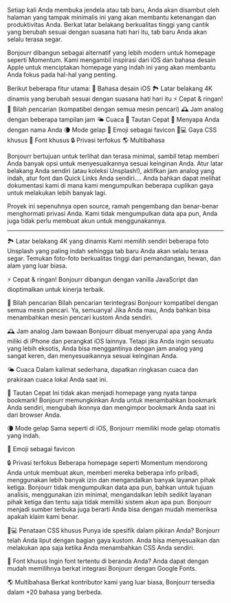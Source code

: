 Setiap kali Anda membuka jendela atau tab baru, Anda akan disambut oleh halaman yang tampak minimalis ini yang akan membantu ketenangan dan produktivitas Anda. Berkat latar belakang berkualitas tinggi yang cantik yang berubah sesuai dengan suasana hati hari itu, tab baru Anda akan selalu terasa segar.

Bonjourr dibangun sebagai alternatif yang lebih modern untuk homepage seperti Momentum. Kami mengambil inspirasi dari iOS dan bahasa desain Apple untuk menciptakan homepage yang indah ini yang akan membantu Anda fokus pada hal-hal yang penting.

Berikut beberapa fitur utama:
🍏 Bahasa desain iOS
🏞 Latar belakang 4K dinamis yang berubah sesuai dengan suasana hati hari itu
⚡️ Cepat & ringan!
🔎 Bilah pencarian (kompatibel dengan semua mesin pencari)
🕰 Jam analog dengan beberapa tampilan jam
🌤 Cuaca
🔗 Tautan Cepat
👋 Menyapa Anda dengan nama Anda
🌘 Mode gelap
🥖 Emoji sebagai favicon
🧑💻 Gaya CSS khusus
📝 Font khusus
🔒 Privasi terfokus
🌎 Multibahasa

Bonjourr bertujuan untuk terlihat dan terasa minimal, sambil tetap memberi Anda banyak opsi untuk menyesuaikannya sesuai keinginan Anda. Atur latar belakang Anda sendiri (atau koleksi Unsplash!), aktifkan jam analog yang indah, atur font dan Quick Links Anda sendiri.... Anda bahkan dapat melihat dokumentasi kami di mana kami mengumpulkan beberapa cuplikan gaya untuk melakukan lebih banyak lagi.

Proyek ini sepenuhnya open source, ramah pengembang dan benar-benar menghormati privasi Anda. Kami tidak mengumpulkan data apa pun, Anda juga tidak perlu membuat akun untuk menggunakannya.

---

🏞 Latar belakang 4K yang dinamis
Kami memilih sendiri beberapa foto Unsplash yang paling indah sehingga tab baru Anda akan selalu terasa segar. Temukan foto-foto berkualitas tinggi dari pemandangan, hewan, dan alam yang luar biasa.

⚡️ Cepat & ringan!
Bonjourr dibangun dengan vanilla JavaScript dan dioptimalkan untuk kinerja terbaik.

🔎 Bilah pencarian
Bilah pencarian terintegrasi Bonjourr kompatibel dengan semua mesin pencari. Ya, semuanya! Jika Anda mau, Anda bahkan bisa menambahkan mesin pencari kustom Anda sendiri.

🕰 Jam analog
Jam bawaan Bonjourr dibuat menyerupai apa yang Anda miliki di iPhone dan perangkat iOS lainnya. Tetapi jika Anda ingin sesuatu yang lebih eksotis, Anda bisa menggantinya dengan jam analog yang sangat keren, dan menyesuaikannya sesuai keinginan Anda.

🌤 Cuaca
Dalam kalimat sederhana, dapatkan ringkasan cuaca dan prakiraan cuaca lokal Anda saat ini.

🔗 Tautan Cepat
Ini tidak akan menjadi homepage yang nyata tanpa bookmark! Bonjourr memungkinkan Anda untuk menambahkan bookmark Anda sendiri, mengubah ikonnya dan mengimpor bookmark Anda saat ini dari browser Anda.

🌘 Mode gelap
Sama seperti di iOS, Bonjourr memiliki mode gelap otomatis yang indah.

🥖 Emoji sebagai favicon

🔒 Privasi terfokus
Beberapa homepage seperti Momentum mendorong Anda untuk membuat akun, memberi mereka beberapa info pribadi, menggunakan lebih banyak izin dan mengandalkan banyak layanan pihak ketiga. Bonjourr tidak mengumpulkan data apa pun, bahkan untuk tujuan analisis, menggunakan izin minimal, mengandalkan lebih sedikit layanan pihak ketiga dan tentu saja tidak memiliki sistem akun apa pun. Bonjourr menjadi sumber terbuka juga berarti Anda bisa dengan mudah memeriksa apakah klaim kami benar.

🧑💻 Penataan CSS khusus
Punya ide spesifik dalam pikiran Anda? Bonjourr telah Anda liput dengan bagian gaya kustom. Anda bisa menyesuaikan dan melakukan apa saja ketika Anda menambahkan CSS Anda sendiri.

📝 Font khusus
Ingin font tertentu di beranda Anda? Anda dapat dengan mudah memilihnya berkat integrasi Bonjourr dengan Google Fonts.

🌎 Multibahasa
Berkat kontributor kami yang luar biasa, Bonjourr tersedia dalam +20 bahasa yang berbeda.
